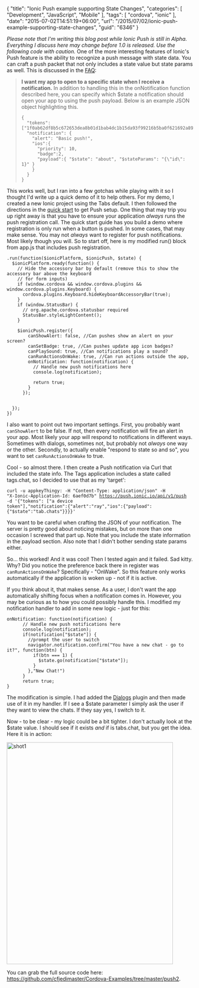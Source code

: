 {
	"title": "Ionic Push example supporting State Changes",
	"categories": [
		"Development",
		"JavaScript",
		"Mobile"
	],
	"tags": [
		"cordova",
		"ionic"
	],
	"date": "2015-07-02T14:51:19+06:00",
	"url": "/2015/07/02/ionic-push-example-supporting-state-changes",
	"guid": "6346"
}

<i>Please note that I'm writing this blog post while Ionic Push is still in Alpha. Everything I discuss here may change before 1.0 is released. Use the following code with caution.</i> One of the more interesting features of Ionic's Push feature is the ability to recognize a push message with state data. You can craft a push packet that not only includes a state value but state params as well. This is discussed in the <a href="http://docs.ionic.io/v1.0/docs/push-faq#section-i-want-my-app-to-open-to-a-specific-state-when-i-receive-a-notification-">FAQ</a>:

<!--more-->

<blockquote>
<b>I want my app to open to a specific state when I receive a notification.</b>
In addition to handling this in the onNotification function described here, you can specify which $state a notification should open your app to using the push payload. Below is an example JSON object highlighting this.

<pre><code class="language-javascript">{
  "tokens":["1f0ab62df8b5c672653dea8b01d1bab4dc1b15da93f99216b5ba0f621692a89f"],
  "notification": {
    "alert": "Basic push!",
    "ios":{
      "priority": 10,
      "badge":2,
      "payload":{ "$state": "about", "$stateParams": "{\"id\": 1}" }
    }
  }
}</code></pre>
</blockquote>

<p>

This works well, but I ran into a few gotchas while playing with it so I thought I'd write up a quick demo of it to help others. For my demo, I created a new Ionic project using the Tabs default. I then followed the directions in the <a href="http://docs.ionic.io/v1.0/docs/push-from-scratch">quick start</a> to get Push setup. One thing that may trip you up right away is that you have to ensure your application <i>always</i> runs the push registration call. The quick start guide has you build a demo where registration is only run when a button is pushed. In some cases, that may make sense. You may not <i>always</i> want to register for push notifications. Most likely though you will. So to start off, here is my modified run() block from app.js that includes push registration. 

<pre><code class="language-javascript">.run(function($ionicPlatform, $ionicPush, $state) {
  $ionicPlatform.ready(function() {
    // Hide the accessory bar by default (remove this to show the accessory bar above the keyboard
    // for form inputs)
    if (window.cordova && window.cordova.plugins && window.cordova.plugins.Keyboard) {
      cordova.plugins.Keyboard.hideKeyboardAccessoryBar(true);
    }
    if (window.StatusBar) {
      // org.apache.cordova.statusbar required
      StatusBar.styleLightContent();
    }
    
    $ionicPush.register({
        canShowAlert: false, //Can pushes show an alert on your screen?
        canSetBadge: true, //Can pushes update app icon badges?
        canPlaySound: true, //Can notifications play a sound?
        canRunActionsOnWake: true, //Can run actions outside the app,
        onNotification: function(notification) {
          // Handle new push notifications here
          console.log(notification);
          
          return true;
        }
      });
         
    
  });
})</code></pre>

I also want to point out two important settings. First, you probably want <code>canShowAlert</code> to be false. If not, then every notification will fire an alert in your app. Most likely your app will respond to notifications in different ways. Sometimes with dialogs, sometimes not, but probably not <i>always</i> one way or the other. Secondly, to actually enable "respond to state so and so", you want to set <code>canRunActionsOnWake</code> to true.

Cool - so almost there. I then create a Push notification via Curl that included the state info. The Tags application includes a state called tags.chat, so I decided to use that as my 'target':

<code>curl -u appkeyThingy: -H "Content-Type: application/json" -H "X-Ionic-Application-Id: 6aef0d7b" https://push.ionic.io/api/v1/push -d '{"tokens": ["a device token"],"notification":{"alert":"ray","ios":{"payload":{"$state":"tab.chats"}}}}'</code>

You want to be careful when crafting the JSON of your notification. The server is pretty good about noticing mistakes, but on more than one occasion I screwed that part up. Note that you include the state information in the payload section. Also note that I didn't bother sending state params either.

So... this worked! And it was cool! Then I tested again and it failed. Sad kitty. Why? Did you notice the preference back there in register was <code>canRunActionsOnWake</code>? Specifically - "OnWake". So this feature only works automatically if the application is woken up - not if it is active.

If you think about it, that makes sense. As a user, I don't want the app automatically shifting focus when a notification comes in. However, you may be curious as to how you could possibly handle this. I modified my notification handler to add in some new logic - just for this:

<pre><code class="language-javascript">onNotification: function(notification) {
      // Handle new push notifications here
      console.log(notification);
      if(notification["$state"]) {
        //prompt the user to switch
        navigator.notification.confirm("You have a new chat - go to it?", function(btn) {
          if(btn === 1) {
            $state.go(notification["$state"]);
          }
        },"New Chat!")
      }
      return true;
}</code></pre>

The modification is simple. I had added the <a href="https://www.npmjs.com/package/cordova-plugin-dialogs">Dialogs</a> plugin and then made use of it in my handler. If I see a $state parameter I simply ask the user if they want to view the chats. If they say yes, I switch to it.

Now - to be clear - my logic could be a bit tighter. I don't actually look at the $state value. I should see if it exists <i>and</i> if is tabs.chat, but you get the idea. Here it is in action:

<img src="https://static.raymondcamden.com/images/wp-content/uploads/2015/07/shot1.png" alt="shot1" width="450" height="600" class="alignnone size-full wp-image-6347" />

You can grab the full source code here: <a href="https://github.com/cfjedimaster/Cordova-Examples/tree/master/push2">https://github.com/cfjedimaster/Cordova-Examples/tree/master/push2</a>.